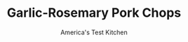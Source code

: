 ---
layout: ../../layouts/MarkdownPostLayout.astro
title: Garlic-Rosemary Pork Chops
author: America's Test Kitchen
pubDate: 2023-03-15
description: "Pork chops are a great no-fuss meal in a hurry. We wanted to avoid the same, tired flavor combinations, without straying from our pantry."
image_url: https://res.cloudinary.com/hksqkdlah/image/upload/ar_1:1,c_fill,dpr_2.0,f_auto,fl_lossy.progressive.strip_profile,g_faces:auto,q_auto:low,w_344/6243_on07-sfs-4c-rc-porkchop-001
tags: ["Main Courses","Pork","Weeknight","30-Minute Suppers"]
calories: 1748
protein: 42
carbohydrates: 2
fats: 
fiber: 
ingredients: ["4 , bone-in rib or center-cut pork chops, 3/4 to 1 inch thick (see note)",", Salt and pepper","1 tablespoon, vegetable oil","6 , garlic cloves, sliced thin","1 cup, low-sodium chicken broth","1 sprig, fresh rosemary plus 1/2 teaspoon minced","1 teaspoon, red wine vinegar","2 tablespoons, unsalted butter"]
serves: 4
time: "30 minutes"
instructions: ["Pat chops dry with paper towels and season with salt and pepper. Heat oil in large skillet over medium-high heat until just smoking. Cook chops until well browned and meat registers 145 degrees, about 5 minutes per side. Transfer to platter and tent with foil.","Add garlic to empty skillet and cook until fragrant, about 30 seconds. Add broth and rosemary sprig and simmer, scraping up any browned bits with wooden spoon, until reduced by half, about 5 minutes. Discard rosemary sprig. Add any accumulated pork juices back to pan and whisk in minced rosemary, vinegar, and butter. Pour sauce over chops. Serve."]
nutrition: ["765 mg Potassium","441 mg Phosphorus","54 mg Calcium","1 mg Iron","53 mg Magnesium","640 mg Sodium","3 mg Zinc","27 g Fat","14 mg Niacin (B3)","11 g Monounsaturated","3 g Polyunsaturated","1 µg Vitamin D","152 mg Cholesterol","9 g Saturated","1 µg Folate (food)","1 µg Vitamin K","201 g Water","2 g Carbs","1 µg Folate equivalent (total)","42 g Protein","1 mg Vitamin E","1 µg Vitamin B12","1 mg Vitamin B6","54 µg Vitamin A","437 kcal Energy","1748 calories"]
notes: ""
---